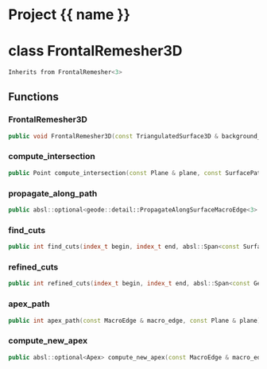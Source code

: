 <script setup>
import {useRoute} from 'vitepress'
const {path} = useRoute()
const tokens = path.split('/')
const words = tokens[2].split('-');
for (let i = 0; i < words.length; i++) {
    words[i] = words[i].charAt(0).toUpperCase() + words[i].slice(1);
    words[i] = words[i].replace('geode', 'Geode')
}
const name = words.join('-');
</script>
# Project {{ name }}

# class FrontalRemesher3D


```cpp
Inherits from FrontalRemesher<3>
```



## Functions

### FrontalRemesher3D

```cpp
public void FrontalRemesher3D(const TriangulatedSurface3D & background_mesh, TriangulatedSurfaceBuilder3D & background_builder, TriangulatedSurfaceEpsilonModifier3D & background_modifier, const Metric3D & metric, Span lock_vertices)
```


### compute_intersection

```cpp
public Point compute_intersection(const Plane & plane, const SurfacePath & path)
```


### propagate_along_path

```cpp
public absl::optional<geode::detail::PropagateAlongSurfaceMacroEdge<3>::Cuts> propagate_along_path(const MacroEdge & macro_edge, index_t begin, index_t end)
```


### find_cuts

```cpp
public int find_cuts(index_t begin, index_t end, absl::Span<const SurfacePath> path_splits)
```


### refined_cuts

```cpp
public int refined_cuts(index_t begin, index_t end, absl::Span<const GeometricSurfacePath<3> > cuts, double threshold)
```


### apex_path

```cpp
public int apex_path(const MacroEdge & macro_edge, const Plane & plane)
```


### compute_new_apex

```cpp
public absl::optional<Apex> compute_new_apex(const MacroEdge & macro_edge, const Point3D & origin)
```




